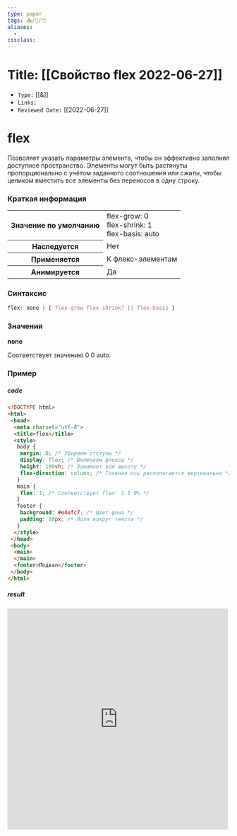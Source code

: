 ```yaml
---
type: paper
tags: 📥️/📜️/🩳
aliases:
  - 
cssclass: 
---
```




# Title: **[[Cвойство flex 2022-06-27]]**
- `Type:` [[&]]
- `Links:`
- `Reviewed Date:` [[2022-06-27]]

# flex

Позволяет указать параметры элемента, чтобы он эффективно заполнял доступное пространство. Элементы могут быть растянуты пропорционально с учётом заданного соотношения или сжаты, чтобы целиком вместить все элементы без переносов в одну строку.

### Краткая информация

<table>
	<tbody>
		<tr>
			<th>Значение по умолчанию</th>
			<td>flex-grow: 0<br>flex-shrink: 1<br>flex-basis: auto</td>
		</tr>
		<tr>
			<th>Наследуется</th>
			<td>Нет</td>
		</tr>
		<tr>
			<th>Применяется</th>
			<td>К флекс-элементам</td>
		</tr>
		<tr>
			<th>Анимируется</th>
			<td>Да</td>
		</tr>
	</tbody>
</table>

### Синтаксис

```css
flex: none | [ flex-grow flex-shrink? || flex-basis ]
```

### Значения

__none__

Соответствует значению 0 0 auto.

### Пример
##### code
```html
<!DOCTYPE html>
<html>
 <head>
  <meta charset="utf-8">
  <title>flex</title>
  <style>
   body {
    margin: 0; /* Убираем отступы */
    display: flex; /* Включаем флексы */
    height: 100vh; /* Занимает всю высоту */
    flex-direction: column; /* Главная ось располагается вертикально */
   }
   main {
    flex: 1; /* Соответствует flex: 1 1 0% */
   }
   footer {
    background: #e4efc7; /* Цвет фона */
    padding: 10px; /* Поля вокруг текста */
   }
  </style>
 </head> 
 <body> 
  <main>
  </main>
  <footer>Подвал</footer>
 </body> 
</html>
```

##### result
<iframe src="http://localhost:50000/flex_original.html" style="background: white; border: none; width: 500px; height: 500px;"/></iframe>

